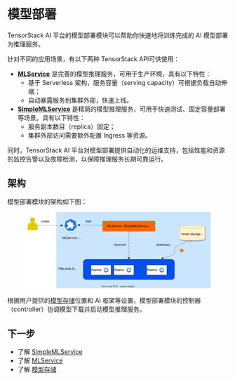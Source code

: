 # 模型部署

TensorStack AI 平台的模型部署模块可以帮助你快速地将训练完成的 AI 模型部署为推理服务。

针对不同的应用场景，有以下两种 TensorStack API可供使用：

* **[MLService](./mlservice.md)** 是完善的模型推理服务，可用于生产环境，具有以下特性：
    * 基于 Serverless 架构，服务容量（serving capacity）可根据负载自动伸缩；
    * 自动暴露服务到集群外部，快速上线。
* **[SimpleMLService](./simplemlservice.md)** 是精简的模型推理服务，可用于快速测试、固定容量部署等场景。具有以下特性：
    * 服务副本数目（replica）固定；
    * 集群外部访问需要额外配置 Ingress 等资源。

同时，TensorStack AI 平台对模型部署提供自动化的运维支持，包括性能和资源的监控告警以及故障检测，以保障推理服务长期可靠运行。

## 架构

模型部署模块的架构如下图：

<figure class="architecture">
  <img alt="architecture" src="../../assets/modules/deployment/architecture.drawio.svg" class="architecture">
</figure>

根据用户提供的[模型存储](storage.md)位置和 AI 框架等设置，模型部署模块的控制器（controller）协调模型下载并启动模型推理服务。

## 下一步

* 了解 [SimpleMLService](simplemlservice.md)
* 了解 [MLService](mlservice.md)
* 了解 [模型存储](storage.md)
